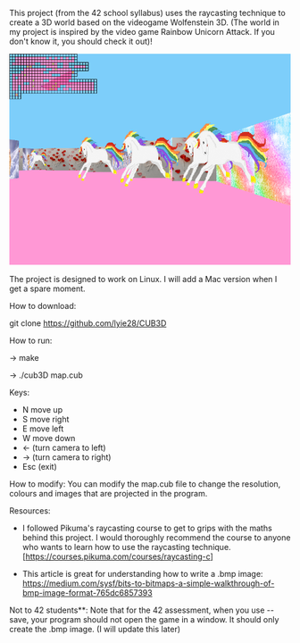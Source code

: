 This project (from the 42 school syllabus) uses the raycasting technique to create a 3D world based on the videogame Wolfenstein 3D. 
(The world in my project is inspired by the video game Rainbow Unicorn Attack. If you don't know it, you should check it out)!

![unicorns](https://raw.githubusercontent.com/lyie28/CUB3D/master/cub3D.bmp)

The project is designed to work on Linux. I will add a Mac version when I get a spare moment.

How to download:

git clone https://github.com/lyie28/CUB3D

How to run:

-> make

-> ./cub3D map.cub

Keys:

- N move up
- S move right
- E move left
- W move down
- <- (turn camera to left)
- -> (turn camera to right)
- Esc (exit)


How to modify:
You can modify the map.cub file to change the resolution, colours and images that are projected in the program.

Resources:

- I followed Pikuma's raycasting course to get to grips with the maths behind this project.
I would thoroughly recommend the course to anyone who wants to learn how to use the raycasting technique. [https://courses.pikuma.com/courses/raycasting-c]

- This article is great for understanding how to write a .bmp image: https://medium.com/sysf/bits-to-bitmaps-a-simple-walkthrough-of-bmp-image-format-765dc6857393

Not to 42 students**:
Note that for the 42 assessment, when you use --save, your program should not open the game in a window. It should only create the .bmp image. (I will update this later)
